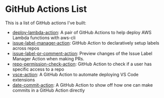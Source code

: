 # GitHub Actions List

This is a list of GitHub actions I've built:

* [deploy-lambda-action](https://github.com/lannonbr/deploy-lambda-action): A pair of GitHub Actions to help deploy AWS Lambda functions with aws-cli 
* [issue-label-manager-action](https://github.com/lannonbr/issue-label-manager-action): GitHub Action to declaratively setup labels across repos
* [issue-label-pr-comment-action](https://github.com/lannonbr/issue-label-pr-comment-action): Preview changes of the Issue Label Manager Action when making PRs.
* [repo-permission-check-action](https://github.com/lannonbr/repo-permission-check-action): GitHub Action to check if a user has specific access to a repo
* [vsce-action](https://github.com/lannonbr/vsce-action): A GitHub Action to automate deploying VS Code extensions
* [date-commit-action](https://github.com/lannonbr/date-commit-action): A GitHub Action to show off how one can make commits in a GitHub Action directly
